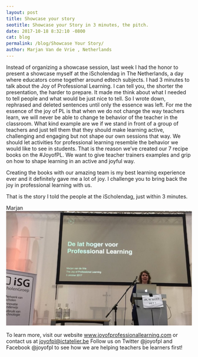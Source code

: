 ```yaml
---
layout: post
title: Showcase your story
seotitle: Showcase your Story in 3 minutes, the pitch.
date: 2017-10-18 8:32:10 -0800
cat: blog
permalink: /blog/Showcase Your Story/
author: Marjan Van de Vrie , Netherlands
---
```


Instead of organizing a showcase session, last week I had the honor to present a showcase myself at the iScholendag in The Netherlands, a day where educators come together around edtech subjects. 
I had 3 minutes to talk about the Joy of Professional Learning. 
I can tell you, the shorter the presentation, the harder to prepare. It made me think about what I needed to tell people and what would be just nice to tell. 
So I wrote down, rephrased and deleted sentences until only the essence was left. For me the essence of the joy of PL is that when we do not change the way teachers learn, we will never be able to change te behavior of the teacher in the classroom. 
What kind example are we if we stand in front of a group of teachers and just tell them that they should make learning active, challenging and engaging but not shape our own sessions that way. 
We should let activities for professional learning resemble the behavior we would like to see in students. That is the reason we’ve created our 7 recipe books on the #JoyofPL. 
We want to give teacher trainers examples and grip on how to shape learning in an active and joyful way. 

Creating the books with our amazing team is my best learning experience ever and it definitely gave me a lot of joy. 
I challenge you to bring back the joy in professional learning with us. 

That is the story I told the people at the iScholendag, just within 3 minutes. 

Marjan
<img src="/img/MarjanShowcase.jpg" alt="Showcase">

To learn more, visit our website www.joyofprofessionallearning.com or contact us at joyofpl@ictatelier.be 
Follow us on Twitter @joyofpl and Facebook @joyofpl to see how we are helping teachers be learners first! 
